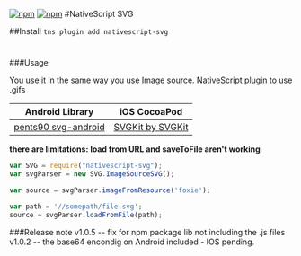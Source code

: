 [![npm](https://img.shields.io/npm/v/nativescript-svg.svg)](https://www.npmjs.com/package/nativescript-svg)
[![npm](https://img.shields.io/npm/dt/nativescript-svg.svg?label=npm%20downloads)](https://www.npmjs.com/package/nativescript-svg)
#NativeScript SVG

##Install
`tns plugin add nativescript-svg`

#

###Usage

You use it in the same way you use Image source.
NativeScript plugin to use .gifs

Android Library | iOS CocoaPod
--------------- | ------------
[pents90 svg-android](https://github.com//svg-android) | [SVGKit by SVGKit](https://github.com/SVGKit/SVGKit)

**there are limitations: load from URL and saveToFile aren't working**

```js
var SVG = require("nativescript-svg");
var svgParser = new SVG.ImageSourceSVG();

var source = svgParser.imageFromResource('foxie');

var path = '//somepath/file.svg';
source = svgParser.loadFromFile(path);
```
###Release note
v1.0.5 -- fix for npm package lib not including the .js files
v1.0.2 -- the base64 encondig on Android included - IOS pending.

